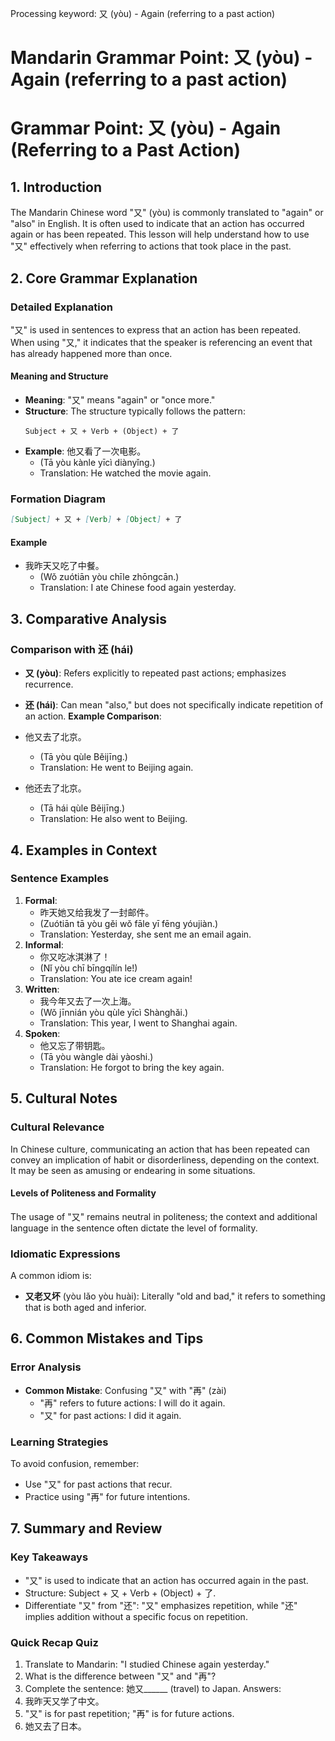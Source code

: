 Processing keyword: 又 (yòu) - Again (referring to a past action)
# Mandarin Grammar Point: 又 (yòu) - Again (referring to a past action)
# Grammar Point: 又 (yòu) - Again (Referring to a Past Action)
## 1. Introduction
The Mandarin Chinese word "又" (yòu) is commonly translated to "again" or "also" in English. It is often used to indicate that an action has occurred again or has been repeated. This lesson will help understand how to use "又" effectively when referring to actions that took place in the past.
## 2. Core Grammar Explanation
### Detailed Explanation
"又" is used in sentences to express that an action has been repeated. When using "又," it indicates that the speaker is referencing an event that has already happened more than once.
#### Meaning and Structure
- **Meaning**: "又" means "again" or "once more."
- **Structure**: The structure typically follows the pattern:
  ```
  Subject + 又 + Verb + (Object) + 了
  ```
- **Example**: 他又看了一次电影。
  - (Tā yòu kànle yīcì diànyǐng.)
  - Translation: He watched the movie again.
### Formation Diagram
```markdown
[Subject] + 又 + [Verb] + [Object] + 了
```
#### Example
- 我昨天又吃了中餐。
  - (Wǒ zuótiān yòu chīle zhōngcān.)
  - Translation: I ate Chinese food again yesterday.
## 3. Comparative Analysis
### Comparison with 还 (hái)
- **又 (yòu)**: Refers explicitly to repeated past actions; emphasizes recurrence.
- **还 (hái)**: Can mean "also," but does not specifically indicate repetition of an action.
**Example Comparison**:
- 他又去了北京。
  - (Tā yòu qùle Běijīng.)
  - Translation: He went to Beijing again.
  
- 他还去了北京。
  - (Tā hái qùle Běijīng.)
  - Translation: He also went to Beijing.
## 4. Examples in Context
### Sentence Examples
1. **Formal**: 
   - 昨天她又给我发了一封邮件。
   - (Zuótiān tā yòu gěi wǒ fāle yī fēng yóujiàn.)
   - Translation: Yesterday, she sent me an email again.
2. **Informal**: 
   - 你又吃冰淇淋了！
   - (Nǐ yòu chī bīngqílín le!)
   - Translation: You ate ice cream again!
3. **Written**: 
   - 我今年又去了一次上海。
   - (Wǒ jīnnián yòu qùle yīcì Shànghǎi.)
   - Translation: This year, I went to Shanghai again.
4. **Spoken**:
   - 他又忘了带钥匙。
   - (Tā yòu wàngle dài yàoshi.)
   - Translation: He forgot to bring the key again.
## 5. Cultural Notes
### Cultural Relevance
In Chinese culture, communicating an action that has been repeated can convey an implication of habit or disorderliness, depending on the context. It may be seen as amusing or endearing in some situations.
#### Levels of Politeness and Formality
The usage of "又" remains neutral in politeness; the context and additional language in the sentence often dictate the level of formality.
### Idiomatic Expressions
A common idiom is:
- **又老又坏** (yòu lǎo yòu huài): Literally "old and bad," it refers to something that is both aged and inferior.
## 6. Common Mistakes and Tips
### Error Analysis
- **Common Mistake**: Confusing "又" with "再" (zài) 
  - "再" refers to future actions: I will do it again.
  - "又" for past actions: I did it again.
### Learning Strategies
To avoid confusion, remember:
- Use "又" for past actions that recur.
- Practice using "再" for future intentions.
## 7. Summary and Review
### Key Takeaways
- "又" is used to indicate that an action has occurred again in the past.
- Structure: Subject + 又 + Verb + (Object) + 了.
- Differentiate "又" from "还": "又" emphasizes repetition, while "还" implies addition without a specific focus on repetition.
### Quick Recap Quiz
1. Translate to Mandarin: "I studied Chinese again yesterday."
2. What is the difference between "又" and "再"?
3. Complete the sentence: 她又______ (travel) to Japan.
Answers:
1. 我昨天又学了中文。
2. "又" is for past repetition; "再" is for future actions.
3. 她又去了日本。
